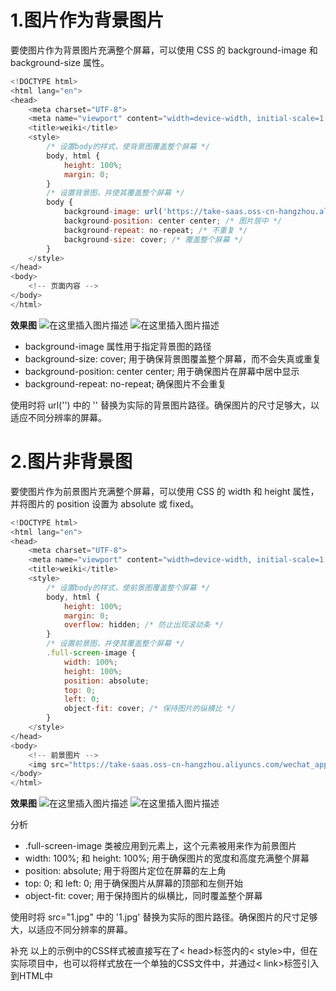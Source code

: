 # 1.图片作为背景图片

要使图片作为背景图片充满整个屏幕，可以使用 CSS 的 background-image 和 background-size 属性。

```js
<!DOCTYPE html>
<html lang="en">
<head>
    <meta charset="UTF-8">
    <meta name="viewport" content="width=device-width, initial-scale=1.0">
    <title>weiki</title>
    <style>
        /* 设置body的样式，使背景图覆盖整个屏幕 */
        body, html {
            height: 100%;
            margin: 0;
        }
        /* 设置背景图，并使其覆盖整个屏幕 */
        body {
            background-image: url('https://take-saas.oss-cn-hangzhou.aliyuncs.com/wechat_applets/wxshare/coach_daily_background/bg_1.png'); /* 替换为自己的图片路径 */
            background-position: center center; /* 图片居中 */
            background-repeat: no-repeat; /* 不重复 */
            background-size: cover; /* 覆盖整个屏幕 */
        }
    </style>
</head>
<body>
    <!-- 页面内容 -->
</body>
</html>
```

**效果图**
![在这里插入图片描述](/public/web/htmlAndCss/7020cd333ec642cc982e20f94fef4c04.png)
![在这里插入图片描述](/public/web/htmlAndCss/33e0423a3da34fbcadc005958269d7be.png)

- background-image 属性用于指定背景图的路径
- background-size: cover; 用于确保背景图覆盖整个屏幕，而不会失真或重复
- background-position: center center; 用于确保图片在屏幕中居中显示
- background-repeat: no-repeat; 确保图片不会重复

使用时将 url('') 中的 '' 替换为实际的背景图片路径。确保图片的尺寸足够大，以适应不同分辨率的屏幕。

# 2.图片非背景图

要使图片作为前景图片充满整个屏幕，可以使用 CSS 的 width 和 height 属性，并将图片的 position 设置为 absolute 或 fixed。

```js
<!DOCTYPE html>
<html lang="en">
<head>
    <meta charset="UTF-8">
    <meta name="viewport" content="width=device-width, initial-scale=1.0">
    <title>weiki</title>
    <style>
        /* 设置body的样式，使前景图覆盖整个屏幕 */
        body, html {
            height: 100%;
            margin: 0;
            overflow: hidden; /* 防止出现滚动条 */
        }
        /* 设置前景图，并使其覆盖整个屏幕 */
        .full-screen-image {
            width: 100%;
            height: 100%;
            position: absolute;
            top: 0;
            left: 0;
            object-fit: cover; /* 保持图片的纵横比 */
        }
    </style>
</head>
<body>
    <!-- 前景图片 -->
    <img src="https://take-saas.oss-cn-hangzhou.aliyuncs.com/wechat_applets/wxshare/coach_daily_background/bg_1.png" class="full-screen-image" alt="Full Screen Image">
</body>
</html>
```

**效果图**
![在这里插入图片描述](/public/web/htmlAndCss/7020cd333ec642cc982e20f94fef4c04.png)
![在这里插入图片描述](/public/web/htmlAndCss/33e0423a3da34fbcadc005958269d7be.png)

分析
- .full-screen-image 类被应用到<img>元素上，这个元素被用来作为前景图片
- width: 100%; 和 height: 100%; 用于确保图片的宽度和高度充满整个屏幕
- position: absolute; 用于将图片定位在屏幕的左上角
- top: 0; 和 left: 0; 用于确保图片从屏幕的顶部和左侧开始
- object-fit: cover; 用于保持图片的纵横比，同时覆盖整个屏幕

使用时将 src="1.jpg" 中的 '1.jpg' 替换为实际的图片路径。确保图片的尺寸足够大，以适应不同分辨率的屏幕。

补充
以上的示例中的CSS样式被直接写在了< head>标签内的< style>中，但在实际项目中，也可以将样式放在一个单独的CSS文件中，并通过< link>标签引入到HTML中
